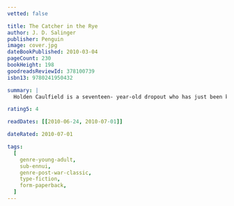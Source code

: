 ```yaml
---
vetted: false

title: The Catcher in the Rye
author: J. D. Salinger
publisher: Penguin
image: cover.jpg
dateBookPublished: 2010-03-04
pageCount: 230
bookHeight: 198
goodreadsReviewId: 378100739
isbn13: 9780241950432

summary: |
  Holden Caulfield is a seventeen- year-old dropout who has just been kicked out of his fourth school. Navigating his way through the challenges of growing up, Holden dissects the 'phony' aspects of society, and the 'phonies' themselves: the headmaster whose affability depends on the wealth of the parents, his roommate who scores with girls using sickly-sweet affection.

rating5: 4

readDates: [[2010-06-24, 2010-07-01]]

dateRated: 2010-07-01

tags:
  [
    genre-young-adult,
    sub-ennui,
    genre-post-war-classic,
    type-fiction,
    form-paperback,
  ]
---
```

